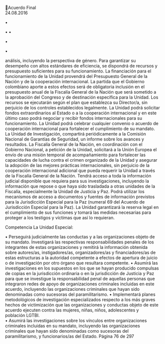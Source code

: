 Acuerdo Final  
24.08.2016  

•

•
•

•

•

análisis, incluyendo la perspectiva de género. 
Para  garantizar  su  desempeño  con  altos  estándares  de  eficiencia,  se  dispondrá  de  recursos  y 
presupuesto  suficientes  para  su  funcionamiento.  La  financiación  para  el  funcionamiento  de  la 
Unidad  provendrá  del  Presupuesto  General  de  la  Nación  y  de  la  cooperación  internacional.  La 
partida  que  el  Gobierno  colombiano  aporte  a  estos  efectos  será  de  obligatoria  inclusión  en  el 
presupuesto  anual  de  la  Fiscalía  General  de  la  Nación  que  será  sometido  a  la  aprobación  del 
Congreso y de destinación específica para la Unidad. Los recursos se ejecutarán según el plan que 
establezca su Director/a, sin perjuicio de los controles establecidos legalmente. La Unidad podrá 
solicitar fondos extraordinarios al Estado o a la cooperación internacional y en este último caso 
podrá negociar y recibir fondos internacionales para su funcionamiento. La Unidad podrá celebrar 
cualquier convenio o acuerdo de cooperación internacional para fortalecer el cumplimiento de su 
mandato.  
La Unidad de Investigación, compartirá periódicamente a la Comisión Nacional de Garantías de 
Seguridad, un informe sobre los avances y resultados. 
La  Fiscalía  General  de  la  Nación,  en  coordinación  con  el  Gobierno  Nacional,  a  petición  de  la 
Unidad, solicitará a la Unión Europea el envío de una misión temporal de acompañamiento para 
fortalecer  las  capacidades  de  lucha  contra  el  crimen  organizado  de  la  Unidad  y  asegurar  la 
adopción de las mejores prácticas internacionales, sin perjuicio de la cooperación internacional 
adicional que pueda requerir la Unidad a través de la Fiscalía General de la Nación. 
Tendrá  acceso  a  toda  la  información  judicial  disponible  que  requiera  para  sus  investigaciones, 
incluyendo la información que repose o que haya sido trasladada a otras unidades de la Fiscalía, 
especialmente la Unidad de Justicia y Paz. Podrá utilizar los mecanismos de acceso a documentos 
y  fuentes  de  información  previstos  para  la  Jurisdicción  Especial  para  la  Paz  (numeral  69  del 
Acuerdo de Jurisdicción Especial para la Paz). 
La Unidad garantizará la reserva legal en el cumplimiento de sus funciones y tomará las medidas 
necesarias para proteger a los testigos y víctimas que así lo requieran. 

 
Competencia 
La Unidad Especial: 
 
• Perseguirá judicialmente las conductas y a las organizaciones objeto de su mandato. Investigará 
las respectivas responsabilidades penales de los integrantes de estas organizaciones y remitirá la 
información obtenida sobre autores/as, instigadores/as, organizadores/as y financiadores/as de 
estas estructuras a la autoridad competente a efectos de apertura de juicio o de investigación por 
otro órgano que resultara competente. 
• Asumirá las investigaciones en los supuestos en los que se hayan producido compulsas de copias 
en  la  jurisdicción  ordinaria  o  en  la  jurisdicción  de  Justicia  y  Paz  para  que  se  investigue  la 
responsabilidad  penal  de  aquellas  personas  que  integraron  redes  de  apoyo  de  organizaciones 
criminales  incluidas  en  este  acuerdo,  incluyendo  las  organizaciones  criminales  que  hayan  sido 
denominadas como sucesoras del paramilitarismo. 
• Implementará  planes  metodológicos  de  investigación  especializados  respecto  a  los  más  graves 
hechos  de  victimización  que  las  organizaciones  y  conductas  objeto  de  este  acuerdo  ejecuten 
contra las mujeres, niñas, niños, adolescentes y población LGTBI.  
• Asumirá  las  investigaciones  sobre  los  vínculos  entre  organizaciones  criminales  incluidas  en  su 
mandato, incluyendo las organizaciones criminales que hayan sido denominadas como sucesoras 
del paramilitarismo, y funcionarios/as del Estado. 
Página 76 de 297 
 

